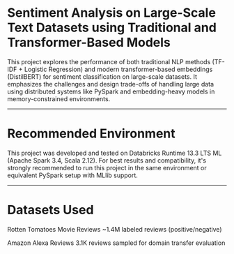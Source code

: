 # Sentiment Analysis on Large-Scale Text Datasets using Traditional and Transformer-Based Models

This project explores the performance of both traditional NLP methods (TF-IDF + Logistic Regression) and modern transformer-based embeddings (DistilBERT) for sentiment classification on large-scale datasets. It emphasizes the challenges and design trade-offs of handling large data using distributed systems like PySpark and embedding-heavy models in memory-constrained environments.

---

# Recommended Environment

This project was developed and tested on Databricks Runtime 13.3 LTS ML (Apache Spark 3.4, Scala 2.12).
For best results and compatibility, it's strongly recommended to run this project in the same environment or equivalent PySpark setup with MLlib support.

---

# Datasets Used

Rotten Tomatoes Movie Reviews
~1.4M labeled reviews (positive/negative)

Amazon Alexa Reviews
3.1K reviews sampled for domain transfer evaluation
